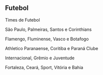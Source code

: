 ## Futebol
Times de Futebol

São Paulo, Palmeiras, Santos e Corinthians

Flamengo, Fluminense, Vasco e Botafogo

Athletico Paranaense, Coritiba e Paraná Clube

Internacional, Grêmio e Juventude

Fortaleza, Ceará, Sport, Vitória e Bahia